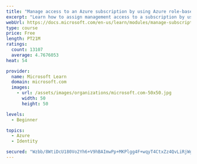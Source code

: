 ```yaml
---
title: "Manage access to an Azure subscription by using Azure role-based access control (RBAC)"
excerpt: "Learn how to assign management access to a subscription by using Azure role-based access control."
webUrl: https://docs.microsoft.com/en-us/learn/modules/manage-subscription-access-azure-rbac/
type: course
price: Free
length: PT21M
ratings:
  count: 13107
  average: 4.7676053
heat: 54

provider:
  name: Microsoft Learn
  domain: microsoft.com
  images:
    - url: /assets/images/organizations/microsoft.com-50x50.jpg
      width: 50
      height: 50

levels:
  - Beginner

topics:
  - Azure
  - Identity

secured: "Wzbb/8WtiDcU180Vo2Yh6+V9hBAImwPp+MKPlgg4F+wqyT4CtxZz4QvLiRjWg2PVmG7VuTcmgsiJ6Rzv6s7vYuwOnFBKYb78dA8hOIK/ci2+wgdok8gxCmSMqHBnQ6f7rYtsx4kUDR6B50dabXAzfcq20i2LCGXR2rs59xElSrdGs/wX/u4cY15jVpWNqXyomn1T5p6nqCXK+TtzWrCQt+daS3D4gjeLfNOKlVA3Rnk6x7XXPjHf+/bHxyy/nBByijrndv84nZrzCw2xLtYBSxY73so2DECo5JTbRL7BPkIzK2Tw8kRJAoueRgpj+Xsg5eMHf0b4BU9Lg4OGJH+b1aDDwBTXFApxSKNLzKQh4TrMaofHg62oMVto6JpqOuIcWcVM7VHhlDivjIgIrNATULaJxjhmtrXNlVKb5mgay1bcnnLORCQkRAT17uLx0Dv3;MFftq9PXS2PFf4fcBDKkPQ=="
---
```


